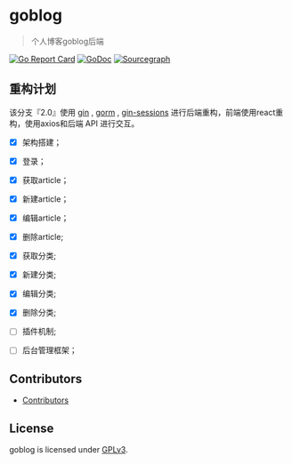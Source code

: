 # goblog

> 个人博客goblog后端

[![Go Report Card](https://goreportcard.com/badge/github.com/1377195627/goblog)](https://goreportcard.com/report/github.com/1377195627/goblog)
[![GoDoc](https://godoc.org/github.com/1377195627/goblog?status.svg)](https://godoc.org/github.com/1377195627/goblog)
[![Sourcegraph](https://sourcegraph.com/github.com/1377195627/goblog/-/badge.svg)](https://sourcegraph.com/github.com/1377195627/goblog@2.0)

## 重构计划

该分支『2.0』使用 [gin](https://github.com/gin-gonic/gin) , [gorm](https://github.com/jinzhu/gorm) , [gin-sessions](https://github.com/gin-contrib/sessions) 进行后端重构，前端使用react重构，使用axios和后端 API 进行交互。

- [X] 架构搭建；
- [X] 登录；
- [X] 获取article；
- [X] 新建article；
- [X] 编辑article；
- [X] 删除article;
- [X] 获取分类;
- [X] 新建分类;
- [X] 编辑分类;
- [X] 删除分类;
- [ ] 插件机制;
- [ ] 后台管理框架；


## Contributors

- [Contributors](https://github.com/1377195627/goblog/graphs/contributors)

## License

goblog is licensed under [GPLv3](LICENSE).

